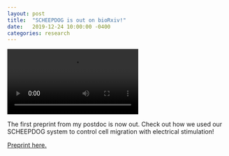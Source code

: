 ```yaml
---
layout: post
title:  "SCHEEPDOG is out on bioRxiv!"
date:   2019-12-24 10:00:00 -0400
categories: research
---
```


<video autoplay loop title="Steering mouse keratinocytes (skin cells) through a circular trajectory using a rotating electric field." src="/img/scheepdog.mp4"></video>

The first preprint from my postdoc is now out.
Check out how we used our SCHEEPDOG system to control cell migration with electrical stimulation!

[Preprint here.](https://www.biorxiv.org/content/10.1101/2019.12.20.884510v2)